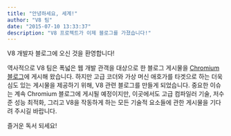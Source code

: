 ```yaml
---
title: "안녕하세요, 세계!"
author: "V8 팀"
date: "2015-07-10 13:33:37"
description: "V8 프로젝트가 이제 블로그를 가졌습니다!"
---
```

V8 개발자 블로그에 오신 것을 환영합니다!

역사적으로 V8 팀은 폭넓은 웹 개발 관객을 대상으로 한 블로그 게시물을 [Chromium 블로그](https://blog.chromium.org/)에 게시해 왔습니다. 하지만 고급 코더와 가상 머신 애호가를 타겟으로 하는 더욱 심도 있는 게시물을 제공하기 위해, V8 관련 블로그를 만들게 되었습니다. 중요한 이슈는 계속 Chromium 블로그에 게시될 예정이지만, 이곳에서도 고급 컴파일러 기술, 저수준 성능 최적화, 그리고 V8을 작동하게 하는 모든 기술적 요소들에 관한 게시물을 기다려 주시길 바랍니다.

<!--truncate-->
즐거운 독서 되세요!

